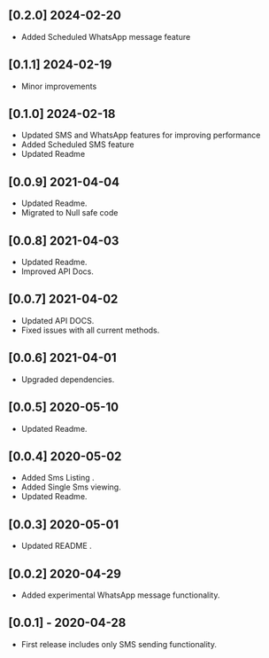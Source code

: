 ## [0.2.0] 2024-02-20

- Added Scheduled WhatsApp message feature

## [0.1.1] 2024-02-19

- Minor improvements

## [0.1.0] 2024-02-18

- Updated SMS and WhatsApp features for improving performance
- Added Scheduled SMS feature
- Updated Readme

## [0.0.9] 2021-04-04

- Updated Readme.
- Migrated to Null safe code

## [0.0.8] 2021-04-03

- Updated Readme.
- Improved API Docs.

## [0.0.7] 2021-04-02

- Updated API DOCS.
- Fixed issues with all current methods.

## [0.0.6] 2021-04-01

- Upgraded dependencies.

## [0.0.5] 2020-05-10

- Updated Readme.

## [0.0.4] 2020-05-02

- Added Sms Listing .
- Added Single Sms viewing.
- Updated Readme.

## [0.0.3] 2020-05-01

- Updated README .

## [0.0.2] 2020-04-29

- Added experimental WhatsApp message functionality.

## [0.0.1] - 2020-04-28

- First release includes only SMS sending functionality.
